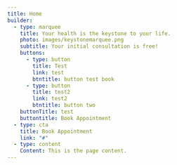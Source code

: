 ```yaml
---
title: Home
builder:
  - type: marquee
    title: Your health is the keystone to your life.
    photo: images/keystonemarquee.png
    subtitle: Your initial consultation is free!
    buttons:
      - type: button
        title: Test
        link: test
        btntitle: button test book
      - type: button
        title: test2
        link: test2
        btntitle: button two
    buttonTitle: test
    buttontitle: Book Appointment
  - type: cta
    title: Book Appointment
    link: "#"
  - type: content
    Content: This is the page content.
---
```

